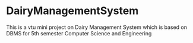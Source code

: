 # DairyManagementSystem 
This is a vtu mini project on Dairy Management System which is based on DBMS for 5th semester Computer Science and Engineering

